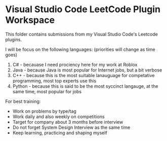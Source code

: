 # Visual Studio Code LeetCode Plugin Workspace

This folder contains submissions from my Visual Studio Code's Leetcode plugins.

I will be focus on the following languages: (priorities will change as time goes)

1. C#   - becauase I need prociency here for my work at Roblox
2. Java - because Java is most popular for Internet jobs, but a bit verbose
3. C++  - because this is the most suitable lanauguage for competative programming, most top experts use this
4. Python   - because this is said to be the most syccinct langauge, at the same time, most popular for jobs

For best training:

* Work on problems by type/tag
* Work daily and also weekly on competitions
* Target for company about 3 months before interview
* Do not forget System Design Interview as the same time
* Keep learning, practicing and shaping myself

